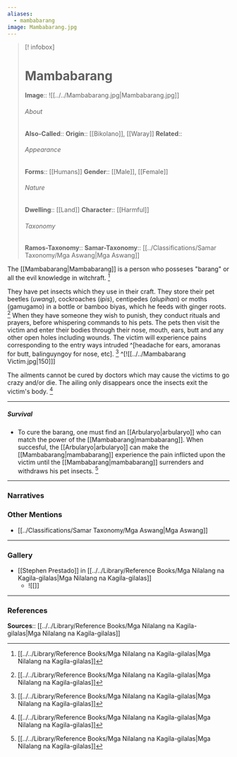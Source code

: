 ```yaml
---
aliases:
  - mambabarang
image: Mambabarang.jpg
---
```

> [! infobox]
> # Mambabarang
> **Image**:: ![[../../Mambabarang.jpg|Mambabarang.jpg]]
> ###### About
> **Also-Called**:: 
> **Origin**:: [[Bikolano]], [[Waray]]
> **Related**:: 
> ###### Appearance
> **Forms**::  [[Humans]]
> **Gender**:: [[Male]], [[Female]]
> ###### Nature
> **Dwelling**:: [[Land]]
> **Character**:: [[Harmful]]
> ⠀
> ###### Taxonomy
> **Ramos-Taxonomy**:: 
> **Samar-Taxonomy**:: [[../Classifications/Samar Taxonomy/Mga Aswang|Mga Aswang]]


The [[Mambabarang|Mambabarang]] is a person who posseses "barang" or all the evil knowledge in witchraft. [^1]

They have pet insects which they use in their craft. They store their pet beetles (*uwang*), cockroaches (*ipis*), centipedes (*alupihan*) or moths (gamugamo) in a bottle or bamboo biyas, which he feeds with ginger roots. [^1]
When they have someone they wish to punish, they conduct rituals and prayers, before whispering commands to his pets. The pets then visit the victim and enter their bodies through their nose, mouth, ears, butt and any other open holes including wounds. The victim will experience pains corresponding to the entry ways intruded ^[headache for ears, amoranas for butt, balinguyngoy for nose, etc]. [^1] 
^[![[../../Mambabarang Victim.jpg|150]]]

The ailments cannot be cured by doctors which may cause the victims to go crazy and/or die. The ailing only disappears once the insects exit the victim's body. [^1]

---
##### Survival
- To cure the barang, one must find an [[Arbularyo|arbularyo]] who can match the power of the [[Mambabarang|mambabarang]]. When succesful, the [[Arbularyo|arbularyo]] can make the [[Mambabarang|mambabarang]] experience the pain inflicted upon the victim until the [[Mambabarang|mambabarang]] surrenders and withdraws his pet insects. [^1]


---
### Narratives


### Other Mentions
- [[../Classifications/Samar Taxonomy/Mga Aswang|Mga Aswang]]


---
### Gallery
- [[Stephen Prestado]] in [[../../Library/Reference Books/Mga Nilalang na Kagila-gilalas|Mga Nilalang na Kagila-gilalas]]
	- ![[]]


---
### References
**Sources**:: [[../../Library/Reference Books/Mga Nilalang na Kagila-gilalas|Mga Nilalang na Kagila-gilalas]]

[^1]: [[../../Library/Reference Books/Mga Nilalang na Kagila-gilalas|Mga Nilalang na Kagila-gilalas]]
